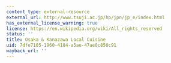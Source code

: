 ```yaml
---
content_type: external-resource
external_url: http://www.tsuji.ac.jp/hp/jpn/jp_e/index.html
has_external_license_warning: true
license: https://en.wikipedia.org/wiki/All_rights_reserved
status: ''
title: Osaka & Kanazawa Local Cuisine
uid: 7dfe7105-1960-4184-a5ae-47ae0c850c91
wayback_url: ''
---
```

